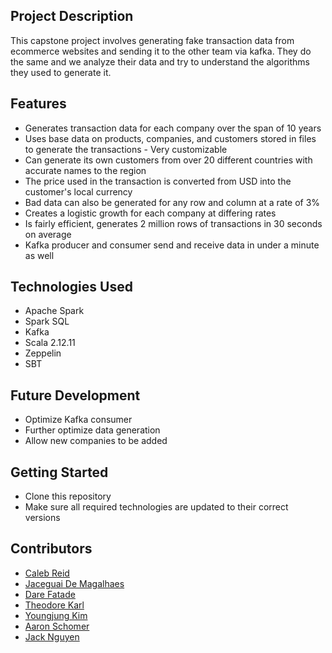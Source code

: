 ## Project Description
This capstone project involves generating fake transaction data from ecommerce websites and sending it to the other team via kafka. They do the same and we analyze their data and try to understand the algorithms they used to generate it.
## Features
- Generates transaction data for each company over the span of 10 years
- Uses base data on products, companies, and customers stored in files to generate the transactions
      - Very customizable
- Can generate its own customers from over 20 different countries with accurate names to the region
- The price used in the transaction is converted from USD into the customer's local currency
- Bad data can also be generated for any row and column at a rate of 3%
- Creates a logistic growth for each company at differing rates
- Is fairly efficient, generates 2 million rows of transactions in 30 seconds on average
- Kafka producer and consumer send and receive data in under a minute as well
## Technologies Used
- Apache Spark
- Spark SQL
- Kafka
- Scala 2.12.11
- Zeppelin
- SBT
## Future Development
- Optimize Kafka consumer
- Further optimize data generation
- Allow new companies to be added
## Getting Started
- Clone this repository
- Make sure all required technologies are updated to their correct versions
## Contributors
- [Caleb Reid](https://github.com/calebreid2829)
- [Jaceguai De Magalhaes](https://github.com/jaceguaidemagalhaes)
- [Dare Fatade](https://github.com/ofatade)
- [Theodore Karl](https://github.com/TK-Rev)
- [Youngjung Kim](https://github.com/YoungjungKim016)
- [Aaron Schomer](https://github.com/AarSchoSkIg)
- [Jack Nguyen](https://github.com/Jackeywawa)
